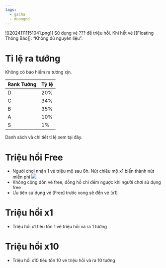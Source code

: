 ```yaml
---
tags:
  - gacha
  - duongnd
---
```

![[20241111151041.png]]
Sử dụng vé ??? để triệu hồi.
Khi hết vé [[Floating Thông Báo]]: “Không đủ nguyên liệu”.
# Tỉ lệ ra tướng
Không có bảo hiểm ra tướng xịn.

| Rank Tướng | Tỷ lệ |
| ---------- | ----- |
| D          | 20%   |
| C          | 34%   |
| B          | 35%   |
| A          | 10%   |
| S          | 1%    |
Danh sách và chi tiết tỉ lệ xem tại đây.
# Triệu hồi Free
- Người chơi nhận 1 vé triệu mộ sau 8h. Nút chiêu mộ x1 biến thành nút miễn phí
![](https://lh7-rt.googleusercontent.com/docsz/AD_4nXf-7OXeuP8ny4WBRhjaPhPlvJ-4S7itCzC9fsSFfd5-bMrxcTzUhs9SBazEqqjDOfratg-qqI9UjWfsOzixz0xx-4R1Er9Zw0SeEx5g2ONFdYfVop5ERoF2Hgh9G1gd1ekEJtgJag?key=8Sfpk3z_T71NQ4Z0ejqBbX8r)
- Không cộng dồn vé free, đồng hồ chỉ đếm ngược khi người chơi sử dụng free
- Ưu tiên sử dụng vé [Free] trước xong sẽ đến vé [x1] 
# Triệu hồi x1
- Triệu hồi x1 tiêu tốn 1 vé triệu hồi và ra 1 tướng
# Triệu hồi x10
- Triệu hồi x10 tiêu tốn 10 vé triệu hồi và ra 10 tướng

